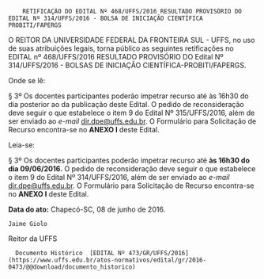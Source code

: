        RETIFICAÇÃO DO EDITAL Nº 468/UFFS/2016 RESULTADO PROVISÓRIO DO EDITAL Nº 314/UFFS/2016 - BOLSA DE INICIAÇÃO CIENTÍFICA PROBITI/FAPERGS  

O REITOR DA UNIVERSIDADE FEDERAL DA FRONTEIRA SUL - UFFS, no uso de suas atribuições legais, torna público as seguintes retificações no EDITAL nº 468/UFFS/2016 RESULTADO PROVISÓRIO DO Edital Nº 314/UFFS/2016 - BOLSAS DE INICIAÇÃO CIENTÍFICA-PROBITI/FAPERGS.

 Onde se lê:

 § 3º Os docentes participantes poderão impetrar recurso até às 16h30 do dia posterior ao da publicação deste Edital. O pedido de reconsideração deve seguir o que estabelece o item 9 do Edital Nº 315/UFFS/2016, além de ser enviado ao *e-mail* [dir.dpe@uffs.edu.br](mailto:dir.dpe@uffs.edu.br). O Formulário para Solicitação de Recurso encontra-se no **ANEXO I** deste Edital.

 Leia-se:

 § 3º Os docentes participantes poderão impetrar recurso até **às 16h30 do dia 09/06/2016.** O pedido de reconsideração deve seguir o que estabelece o item 9 do Edital Nº 314/UFFS/2016, além de ser enviado ao *e-mail* [dir.dpe@uffs.edu.br](mailto:dir.dpe@uffs.edu.br). O Formulário para Solicitação de Recurso encontra-se no **ANEXO I** deste Edital.

  

   **Data do ato:** Chapecó-SC, 08 de junho de 2016.   
 

    Jaime Giolo   
 Reitor da UFFS 

      Documento Histórico  [EDITAL Nº 473/GR/UFFS/2016](https://www.uffs.edu.br/atos-normativos/edital/gr/2016-0473/@@download/documento_historico)     
      